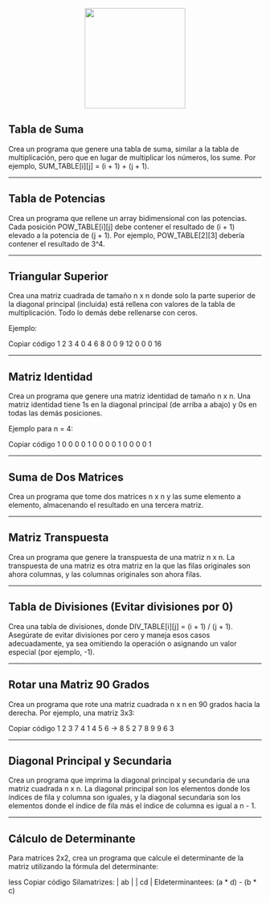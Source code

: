 
<p align="center" width="200">
<img align="center" width="200" src="C:\Users\dsmmg\Pictures\Screenshots\Arrays-Java.png">
</p>

<h2> Tabla de Suma </h2>

Crea un programa que genere una tabla de suma, similar a la tabla de multiplicación, pero que en lugar de multiplicar
los números, los sume. Por ejemplo, SUM_TABLE[i][j] = (i + 1) + (j + 1).

***************
<h2>Tabla de Potencias </h2>

Crea un programa que rellene un array bidimensional con las potencias. Cada posición POW_TABLE[i][j] debe contener el
 resultado de (i + 1) elevado a la potencia de (j + 1). Por ejemplo, POW_TABLE[2][3] debería contener el resultado de
 3^4.
*************
<h2>Triangular Superior </h2>

Crea una matriz cuadrada de tamaño n x n donde solo la parte superior de la diagonal principal (incluida) está rellena
con valores de la tabla de multiplicación. Todo lo demás debe rellenarse con ceros.

Ejemplo:

Copiar código
1  2  3  4
0  4  6  8
0  0  9 12
0  0  0 16

*************
<h2>Matriz Identidad </h2>

Crea un programa que genere una matriz identidad de tamaño n x n. Una matriz identidad tiene 1s en la diagonal
principal (de arriba a abajo) y 0s en todas las demás posiciones.

Ejemplo para n = 4:

Copiar código
1 0 0 0
0 1 0 0
0 0 1 0
0 0 0 1

*************
<h2>Suma de Dos Matrices </h2>

Crea un programa que tome dos matrices n x n y las sume elemento a elemento, almacenando el resultado en una tercera
matriz.

*************
<h2>Matriz Transpuesta </h2>
 
Crea un programa que genere la transpuesta de una matriz n x n. La transpuesta de una matriz es otra matriz en la que
las filas originales son ahora columnas, y las columnas originales son ahora filas.

*************
<h2>Tabla de Divisiones (Evitar divisiones por 0) </h2>

Crea una tabla de divisiones, donde DIV_TABLE[i][j] = (i + 1) / (j + 1). Asegúrate de evitar divisiones por cero y
maneja esos casos adecuadamente, ya sea omitiendo la operación o asignando un valor especial (por ejemplo, -1).

*************
<h2>Rotar una Matriz 90 Grados </h2>

Crea un programa que rote una matriz cuadrada n x n en 90 grados hacia la derecha. Por ejemplo, una matriz 3x3:

Copiar código
1 2 3       7 4 1
4 5 6   →   8 5 2
7 8 9       9 6 3

*************
<h2>Diagonal Principal y Secundaria </h2>

Crea un programa que imprima la diagonal principal y secundaria de una matriz cuadrada n x n. La diagonal principal son
 los elementos donde los índices de fila y columna son iguales, y la diagonal secundaria son los elementos donde el
 índice de fila más el índice de columna es igual a n - 1.


*************
<h2>Cálculo de Determinante </h2>

Para matrices 2x2, crea un programa que calcule el determinante de la matriz utilizando la fórmula del determinante:

less
Copiar código
Silamatrizes:
| ab |
| cd |
Eldeterminantees: (a * d) - (b * c)
